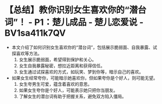 # 【总结】教你识别女生喜欢你的“潜台词”！ - P1：楚儿成品 - 楚儿恋爱说 - BV1sa411k7QV

-   本文介绍了如何识别女生喜欢你的“潜台词”，包括展示脆弱面、自我暴露、试探喜欢等方法。
    1.  女生展示脆弱面，希望得到保护和关心。
    2.  女生自我暴露秘密，想拉近距离和获得信任。
    3.  女生通过试探喜欢的方式，如玩笑、梦到你等，暗示自己的喜欢。
-   如果女生经常夸你，可能暗示她喜欢你，但如果夸你是个好人，则可能无望。
    1.  女生夸男生可爱，蕴含着喜欢的意思。
    2.  如果女生夸你是个好人，可能表示她只把你当朋友。
    3.  了解女生的潜台词有助于把握关系，避免双方陷入僵局。